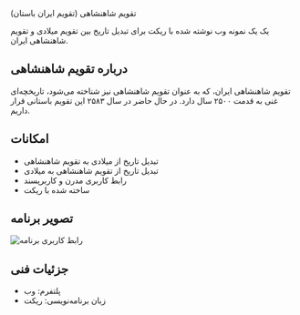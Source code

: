 تقویم شاهنشاهی (تقویم ایران باستان)

یک یک نمونه وب نوشته شده با ریکت برای تبدیل تاریخ بین تقویم میلادی و تقویم شاهنشاهی ایران.

## درباره تقویم شاهنشاهی

تقویم شاهنشاهی ایران، که به عنوان تقویم شاهنشاهی نیز شناخته می‌شود، تاریخچه‌ای غنی به قدمت ۲۵۰۰ سال دارد. در حال حاضر در سال ۲۵۸۳ این تقویم باستانی قرار داریم.

## امکانات

- تبدیل تاریخ از میلادی به تقویم شاهنشاهی
- تبدیل تاریخ از تقویم شاهنشاهی به میلادی
- رابط کاربری مدرن و کاربرپسند
- ساخته شده با ریکت

## تصویر برنامه

![رابط کاربری برنامه](src/01.jpg)

## جزئیات فنی

- پلتفرم: وب
- زبان برنامه‌نویسی: ریکت
